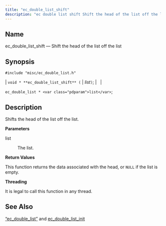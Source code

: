 ```yaml
---
title: "ec_double_list_shift"
description: "ec double list shift Shift the head of the list off the list void ec double list shift list ec double list list Shifts the head of the list off the list list The list This function returns the data associated with the head or NULL if the list is..."
---
```


<a name="apis.ec_double_list_shift"></a> 
## Name

ec_double_list_shift — Shift the head of the list off the list

## Synopsis

`#include "misc/ec_double_list.h"`

| `void * **ec_double_list_shift** (` | <var class="pdparam">list</var>`)`; |   |

`ec_double_list * <var class="pdparam">list</var>`;<a name="idp51094256"></a> 
## Description

Shifts the head of the list off the list.

**<a name="idp51095472"></a> Parameters**

<dl class="variablelist">

<dt>list</dt>

<dd>

The list.

</dd>

</dl>

**<a name="idp51098192"></a> Return Values**

This function returns the data associated with the head, or `NULL` if the list is empty.

**<a name="idp51099616"></a> Threading**

It is legal to call this function in any thread.

<a name="idp51100720"></a> 
## See Also

[“ec_double_list”](/momentum/3/3-api/structs-ec-double-list) and [ec_double_list_init](/momentum/3/3-api/apis-ec-double-list-init)